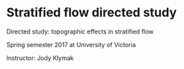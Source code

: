 # Stratified flow directed study

Directed study: topographic effects in stratified flow

Spring semester 2017 at University of Victoria

Instructor: Jody Klymak
